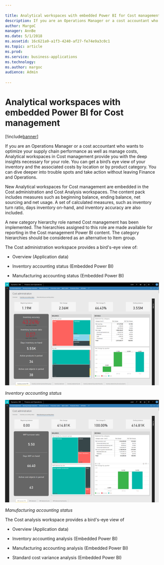 ```yaml
---

title: Analytical workspaces with embedded Power BI for Cost management
description: If you are an Operations Manager or a cost accountant who wants to optimize your supply chain performance as well as manage costs, Analytical workspaces in Cost management provide you with the deep insights necessary for your role.
author: MargoC
manager: AnnBe
ms.date: 5/1/2018
ms.assetid: 16c621a9-a1f3-4240-af27-fe74e9a3c0c1
ms.topic: article
ms.prod: 
ms.service: business-applications
ms.technology: 
ms.author: margoc
audience: Admin

---
```

#  Analytical workspaces with embedded Power BI for Cost management




[!include[banner](../../../includes/banner.md)]

If you are an Operations Manager or a cost accountant who wants to optimize your
supply chain performance as well as manage costs, Analytical workspaces in Cost
management provide you with the deep insights necessary for your role. You can
get a bird’s eye view of your inventory and the associated costs by location or
by product category. You can dive deeper into trouble spots and take action
without leaving Finance and Operations.

New Analytical workspaces for Cost management are embedded in the Cost
administration and Cost Analysis workspaces. The content pack includes measures
such as beginning balance, ending balance, net sourcing and net usage. A set of
calculated measures, such as inventory turn ratio, days inventory on-hand, and
inventory accuracy are also included.

A new category hierarchy role named Cost management has been implemented. The
hierarchies assigned to this role are made available for reporting in the Cost
management Power BI content. The category hierarchies should be considered as an
alternative to Item group.

The Cost administration workspace provides a bird's-eye view of:

-   Overview (Application data)

-   Inventory accounting status (Embedded Power BI)

-   Manufacturing accounting status (Embedded Power BI)

![A screenshot showing the Inventory accounting status Power BI content in Cost Administration](media/analytical-workspaces-embedded-power-bi-cost-management-1.png "A screenshot showing the Inventory accounting status Power BI content in Cost Administration")
<!-- new FO Inventory accounting status overview.png -->


*Inventory accounting status*

![A screenshot showing the Manufacturing accounting status Power BI content in Cost Administration](media/analytical-workspaces-embedded-power-bi-cost-management-2.png "A screenshot showing the Manufacturing accounting status Power BI content in Cost Administration")
<!-- New FO Manufacturing accounting status overview.png -->


*Manufacturing accounting status*

The Cost analysis workspace provides a bird's-eye view of

-   Overview (Application data)

-   Inventory accounting analysis (Embedded Power BI)

-   Manufacturing accounting analysis (Embedded Power BI)

-   Standard cost variance analysis (Embedded Power BI)

